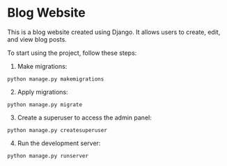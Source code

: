 # Blog Website

This is a blog website created using Django. It allows users to create, edit, and view blog posts.

To start using the project, follow these steps:

1. Make migrations:
```
python manage.py makemigrations
```
2. Apply migrations:
```
python manage.py migrate
```
3. Create a superuser to access the admin panel:
```
python manage.py createsuperuser
```
4. Run the development server:
```
python manage.py runserver
```
